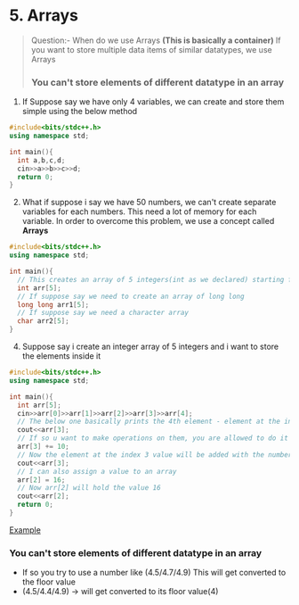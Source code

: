 # 5. Arrays

> Question:- When do we use Arrays **(This is basically a container)**
> If you want to store multiple data items of similar datatypes, we use Arrays
> ### You can't store elements of different datatype in an array

1. If Suppose say we have only 4 variables, we can create and store them simple using the below method
```C++
#include<bits/stdc++.h>
using namespace std;

int main(){
  int a,b,c,d;
  cin>>a>>b>>c>>d;
  return 0;
}
```

2. What if suppose i say we have 50 numbers, we can't create separate variables for each numbers. This need a lot of memory for each variable. In order to overcome this problem, we use a concept called **Arrays**
```C++
#include<bits/stdc++.h>
using namespace std;

int main(){
  // This creates an array of 5 integers(int as we declared) starting from index 0
  int arr[5];
  // If suppose say we need to create an array of long long
  long long arr1[5];
  // If suppose say we need a character array
  char arr2[5]; 
}
```



4. Suppose say i create an integer array of 5 integers and i want to store the elements inside it 
```C++
#include<bits/stdc++.h>
using namespace std;

int main(){
  int arr[5];
  cin>>arr[0]>>arr[1]>>arr[2]>>arr[3]>>arr[4];
  // The below one basically prints the 4th element - element at the index 3
  cout<<arr[3];
  // If so u want to make operations on them, you are allowed to do it
  arr[3] += 10;
  // Now the element at the index 3 value will be added with the number 10
  cout<<arr[3];
  // I can also assign a value to an array 
  arr[2] = 16;
  // Now arr[2] will hold the value 16
  cout<<arr[2];
  return 0;
}
```
[Example](./Example%20For%20Arrays/5_Basic_Program.cpp)   
### You can't store elements of different datatype in an array
* If so you try to use a number like (4.5/4.7/4.9) This will get converted to the floor value     
* (4.5/4.4/4.9) -> will get converted to its floor value(4)



